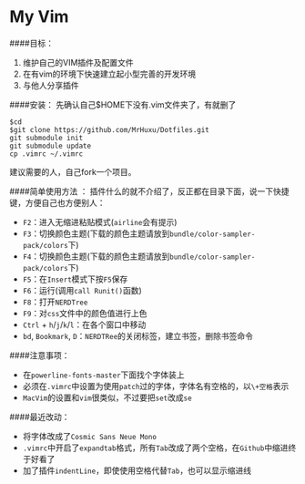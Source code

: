 My Vim
===

####目标：  

1. 维护自己的VIM插件及配置文件
2. 在有vim的环境下快速建立起小型完善的开发环境
3. 与他人分享插件

####安装：
先确认自己$HOME下没有.vim文件夹了，有就删了
			
	$cd
	$git clone https://github.com/MrHuxu/Dotfiles.git
	git submodule init
	git submodule update
	cp .vimrc ~/.vimrc
建议需要的人，自己fork一个项目。  
   
     
####简单使用方法 ：
插件什么的就不介绍了，反正都在目录下面，说一下快捷键，方便自己也方便别人：  

- ```F2```：进入无缩进粘贴模式(```airline```会有提示)  
- ```F3```：切换颜色主题(下载的颜色主题请放到```bundle/color-sampler-pack/colors```下)
- ```F4```：切换颜色主题(下载的颜色主题请放到```bundle/color-sampler-pack/colors```下)
- ```F5```：在```Insert```模式下按```F5```保存
- ```F6```：运行(调用```call Runit()```函数)
- ```F8```：打开```NERDTree```
- ```F9```：对```css```文件中的颜色值进行上色
- ```Ctrl``` + ```h```/```j```/```k```/```l```：在各个窗口中移动
- ```bd```, ```Bookmark```, ```D```：```NERDTRee```的关闭标签，建立书签，删除书签命令

####注意事项：  

- 在```powerline-fonts-master```下面找个字体装上
- 必须在```.vimrc```中设置为使用```patch```过的字体，字体名有空格的，以```\+空格```表示  
- ```MacVim```的设置和```vim```很类似，不过要把```set```改成```se```	

####最近改动：

- 将字体改成了```Cosmic Sans Neue Mono```
- ```.vimrc```中开启了```expandtab```格式，所有```Tab```改成了两个空格，在```Github```中缩进终于好看了
- 加了插件```indentLine```，即使使用空格代替```Tab```，也可以显示缩进线
